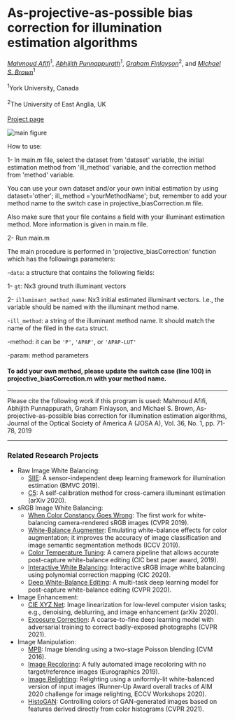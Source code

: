 # As-projective-as-possible bias correction for illumination estimation algorithms
*[Mahmoud Afifi](https://sites.google.com/view/mafifi)*<sup>1</sup>, *[Abhijith Punnappurath](https://abhijithpunnappurath.github.io/)*<sup>1</sup>, *[Graham Finlayson](https://people.uea.ac.uk/g_finlayson)*<sup>2</sup>, and *[Michael S. Brown](http://www.cse.yorku.ca/~mbrown/)*<sup>1</sup>
<br></br><sup>1</sup>York University, Canada<br></br>
<sup>2</sup>The University of East Anglia, UK
<br></br>[Project page](http://cvil.eecs.yorku.ca/projects/public_html/APAP_bias_correction/)


![main figure](http://cvil.eecs.yorku.ca/projects/public_html/APAP_bias_correction/imgs/teaser.jpg)

How to use:

1- In main.m file, select the dataset from 'dataset' variable, the initial estimation method from 'ill_method' variable, and the correction method  from 'method' variable. 

You can use your own dataset and/or your own initial estimation by using dataset='other'; ill_method ='yourMethodName'; but, remember to add your method name to the switch case in projective_biasCorrection.m file. 
    
    
Also make sure that your file contains a field with your illuminant estimation method. More information is given in main.m file.



2- Run main.m

The main procedure is performed in 'projective_biasCorrection' function which has the followings parameters:

-`data`: a structure that contains the following fields:

1- `gt`: Nx3 ground truth illuminant vectors

2- `illuminant_method_name`: Nx3 initial estimated illuminant vectors. I.e., the variable should be named with the illuminant method name.

   -`ill_method`: a string of the illuminant method name. It should match the
   name of the filed in the `data` struct.

-method: it can be `'P'`, `'APAP'`, or `'APAP-LUT'`

-param: method parameters

#### To add your own method, please update the switch case (line 100) in projective_biasCorrection.m with your method name.

---------------------------------------------------------------------------------------------------------------------
Please cite the following work if this program is used:
Mahmoud Afifi, Abhijith Punnappurath, Graham Finlayson, and Michael S. Brown, As-projective-as-possible bias correction for illumination estimation algorithms, Journal of the Optical Society of America A (JOSA A), Vol. 36, No. 1, pp. 71-78, 2019


---------------------------------------------------------------------------------------------------------------------
### Related Research Projects
- Raw Image White Balancing:
  - [SIIE](https://github.com/mahmoudnafifi/SIIE): A sensor-independent deep learning framework for illumination estimation (BMVC 2019).
  - [C5](https://github.com/mahmoudnafifi/C5): A self-calibration method for cross-camera illuminant estimation (arXiv 2020).
- sRGB Image White Balancing:
  - [When Color Constancy Goes Wrong](https://github.com/mahmoudnafifi/WB_sRGB): The first work for white-balancing camera-rendered sRGB images (CVPR 2019).
  - [White-Balance Augmenter](https://github.com/mahmoudnafifi/WB_color_augmenter): Emulating white-balance effects for color augmentation; it improves the accuracy of image classification and image semantic segmentation methods (ICCV 2019).
  - [Color Temperature Tuning](https://github.com/mahmoudnafifi/ColorTempTuning): A camera pipeline that allows accurate post-capture white-balance editing (CIC best paper award, 2019).
  - [Interactive White Balancing](https://github.com/mahmoudnafifi/Interactive_WB_correction): Interactive sRGB image white balancing using polynomial correction mapping (CIC 2020).
  - [Deep White-Balance Editing](https://github.com/mahmoudnafifi/Deep_White_Balance): A multi-task deep learning model for post-capture white-balance editing (CVPR 2020).
- Image Enhancement:
  - [CIE XYZ Net](https://github.com/mahmoudnafifi/CIE_XYZ_NET): Image linearization for low-level computer vision tasks; e.g., denoising, deblurring, and image enhancement (arXiv 2020).
  - [Exposure Correction](https://github.com/mahmoudnafifi/Exposure_Correction): A coarse-to-fine deep learning model with adversarial training to correct badly-exposed photographs (CVPR 2021).
 - Image Manipulation:
    - [MPB](https://github.com/mahmoudnafifi/modified-Poisson-image-editing): Image blending using a two-stage Poisson blending (CVM 2016).
    - [Image Recoloring](https://github.com/mahmoudnafifi/Image_recoloring): A fully automated image recoloring with no target/reference images (Eurographics 2019).
    - [Image Relighting](https://github.com/mahmoudnafifi/image_relighting): Relighting using a uniformly-lit white-balanced version of input images (Runner-Up Award overall tracks of AIM 2020 challenge for image relighting, ECCV Workshops 2020). 
    - [HistoGAN](https://github.com/mahmoudnafifi/HistoGAN): Controlling colors of GAN-generated images based on features derived directly from color histograms (CVPR 2021). 
